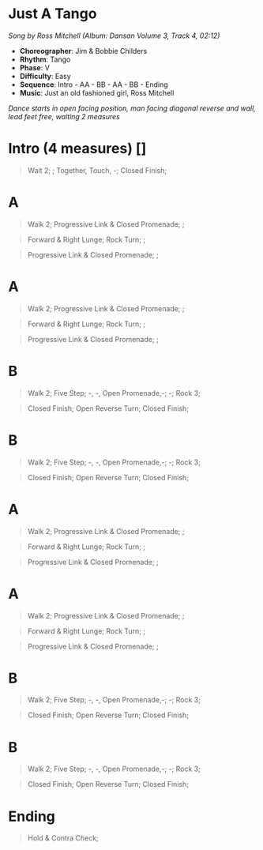 # Just A Tango
*Song by Ross Mitchell (Album: Dansan Volume 3, Track 4, 02:12)*

* **Choreographer**: Jim & Bobbie Childers
* **Rhythm**: Tango
* **Phase**: V
* **Difficulty**: Easy
* **Sequence**: Intro - AA - BB - AA - BB - Ending
* **Music**: Just an old fashioned girl, Ross Mitchell

*Dance starts in open facing position, man facing diagonal reverse and wall, lead feet free, waiting 2 measures*

# Intro (4 measures) []

> Wait 2; ; Together, Touch, -; Closed Finish;

# A

> Walk 2; Progressive Link & Closed Promenade; ;

> Forward & Right Lunge; Rock Turn; ;

> Progressive Link & Closed Promenade; ;

# A

> Walk 2; Progressive Link & Closed Promenade; ;

> Forward & Right Lunge; Rock Turn; ;

> Progressive Link & Closed Promenade; ;

# B

> Walk 2; Five Step; -, -, Open Promenade,-; -; Rock 3;

> Closed Finish; Open Reverse Turn; Closed Finish;

# B

> Walk 2; Five Step; -, -, Open Promenade,-; -; Rock 3;

> Closed Finish; Open Reverse Turn; Closed Finish;

# A

> Walk 2; Progressive Link & Closed Promenade; ;

> Forward & Right Lunge; Rock Turn; ;

> Progressive Link & Closed Promenade; ;

# A

> Walk 2; Progressive Link & Closed Promenade; ;

> Forward & Right Lunge; Rock Turn; ;

> Progressive Link & Closed Promenade; ;

# B

> Walk 2; Five Step; -, -, Open Promenade,-; -; Rock 3;

> Closed Finish; Open Reverse Turn; Closed Finish;

# B

> Walk 2; Five Step; -, -, Open Promenade,-; -; Rock 3;

> Closed Finish; Open Reverse Turn; Closed Finish;

# Ending

> Hold & Contra Check;
